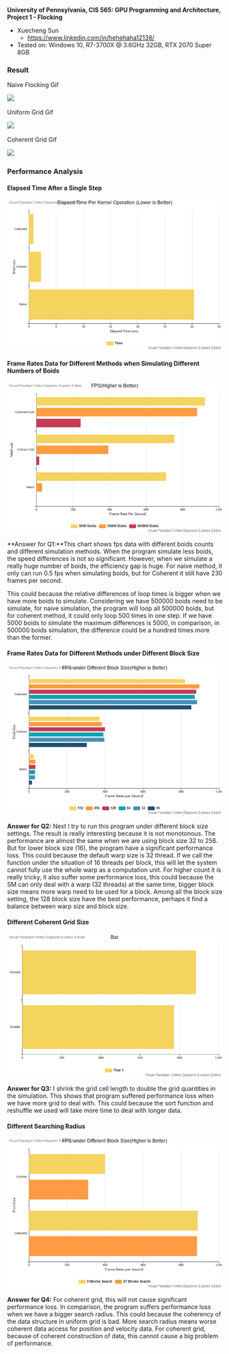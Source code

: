 **University of Pennsylvania, CIS 565: GPU Programming and Architecture,
Project 1 - Flocking**

* Xuecheng Sun
  * https://www.linkedin.com/in/hehehaha12138/
* Tested on: Windows 10, R7-3700X @ 3.6GHz 32GB, RTX 2070 Super 8GB

### Result

Naive Flocking Gif

![](./images/Naive%20Visualized.gif)

Uniform Grid Gif

![](./images/Uniform%20Grid%20Visualized.gif)

Coherent Grid Gif

![](./images/Coherent%20Grid%20Visualized.gif)



### Performance Analysis

#### Elapsed Time After a Single Step

![](./images/Elapsed%20Time%20Chart.png)



#### Frame Rates Data for Different  Methods when Simulating Different Numbers of Boids

![](./images/Frame%20Rate%20Chart.png)

**Answer for Q1:**This chart shows fps data with different boids counts and different simulation methods. When the program simulate less boids, the speed differences is not so significant. However, when we simulate a really huge number of boids, the efficiency gap is huge. For naive method, it only can run 0.5 fps when simulating boids, but for Coherent it still have 230 frames per second.

This could because the relative differences of loop times is bigger when we have more boids to simulate. Considering we have 500000 boids need to be simulate, for naive simulation, the program will loop all 500000 boids, but for coherent method, it could only loop 500 times in one step. If we have 5000 boids to simulate the maximum differences is 5000, in comparison, in 500000 boids simulation, the difference could be a hundred times more than the former.

#### Frame Rates Data for Different Methods under Different Block Size

![](./images/FPS%20Block%20Size.png)

**Answer for Q2:** Next I try to run this program under different block size settings. The result is really interesting because it is not monotonous. The performance are almost the same when we are using block size 32 to 256. But for lower block size (16), the program have a significant performance loss.  This could because the default warp size is 32 thread. If we call the function under the situation of 16 threads per block, this will let the system cannot fully use the whole warp as a computation unit. For higher count it is really tricky,  it also suffer some performance loss, this could because the SM can only deal with a warp (32 threads) at the same time, bigger block size means more warp need to be used for a block. Among all the block size setting, the 128 block size have the best performance, perhaps it find a balance between warp size and block size.

#### Different Coherent Grid Size

![](./images/Grid%20Count.png)

**Answer for Q3:** I shrink the grid cell length to double the grid quantities in the simulation. This shows that program suffered performance loss when we have more grid to deal with. This could because the sort function and reshuffle we used will take more time to deal with longer data. 



#### Different Searching Radius

![](./images/FPS%20Block%20Search.png)

**Answer for Q4:** For coherent grid, this will not cause significant performance loss. In comparison, the program suffers performance loss when we have a bigger search radius. This could because the coherency of the data structure in uniform grid is bad. More search radius means worse coherent data access for position and velocity data. For coherent grid, because of coherent construction of data, this cannot cause a big problem of performance.